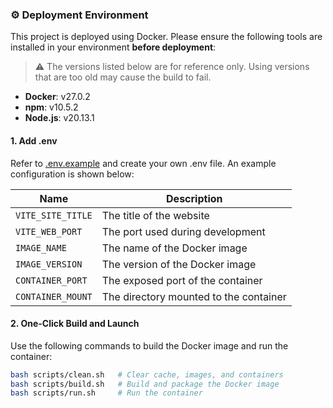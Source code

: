 
### ⚙️ Deployment Environment

This project is deployed using Docker. Please ensure the following tools are installed in your environment **before deployment**:

> ⚠️ The versions listed below are for reference only. Using versions that are too old may cause the build to fail.

- **Docker**: v27.0.2  
- **npm**: v10.5.2  
- **Node.js**: v20.13.1  

#### 1. Add .env

Refer to [.env.example](.env.example) and create your own .env file.
An example configuration is shown below:


| Name              | Description                          |
| ----------------- | ------------------------------------ |
| `VITE_SITE_TITLE` | The title of the website             |
| `VITE_WEB_PORT`   | The port used during development     |
| `IMAGE_NAME`      | The name of the Docker image         |
| `IMAGE_VERSION`   | The version of the Docker image      |
| `CONTAINER_PORT`  | The exposed port of the container    |
| `CONTAINER_MOUNT` | The directory mounted to the container |

#### 2. One-Click Build and Launch

Use the following commands to build the Docker image and run the container:

```bash
bash scripts/clean.sh   # Clear cache, images, and containers
bash scripts/build.sh   # Build and package the Docker image
bash scripts/run.sh     # Run the container
```

